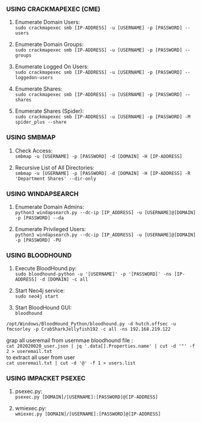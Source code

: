 ### **USING CRACKMAPEXEC (CME)**

1.  Enumerate Domain Users:  
    `sudo crackmapexec smb [IP-ADDRESS] -u [USERNAME] -p [PASSWORD] --users`
    
2.  Enumerate Domain Groups:  
    `sudo crackmapexec smb [IP-ADDRESS] -u [USERNAME] -p [PASSWORD] --groups`
    
3.  Enumerate Logged On Users:  
    `sudo crackmapexec smb [IP-ADDRESS] -u [USERNAME] -p [PASSWORD] --loggedon-users`
    
4.  Enumerate Shares:  
    `sudo crackmapexec smb [IP-ADDRESS] -u [USERNAME] -p [PASSWORD] --shares`
    
5.  Enumerate Shares (Spider):  
    `sudo crackmapexec smb [IP-ADDRESS] -u [USERNAME] -p [PASSWORD] -M spider_plus --share`
    

### **USING SMBMAP**

1.  Check Access:  
    `smbmap -u [USERNAME] -p [PASSWORD] -d [DOMAIN] -H [IP-ADDRESS]`
    
2.  Recursive List of All Directories:  
    `smbmap -u [USERNAME] -p [PASSWORD] -d [DOMAIN] -H [IP-ADDRESS] -R 'Department Shares' --dir-only`
    

### **USING WINDAPSEARCH**

1.  Enumerate Domain Admins:  
    `python3 windapsearch.py --dc-ip [IP_ADDRESS] -u [USERNAME]@[DOMAIN] -p [PASSWORD] --da`
    
2.  Enumerate Privileged Users:  
    `python3 windapsearch.py --dc-ip [IP_ADDRESS] -u [USERNAME]@[DOMAIN] -p [PASSWORD] -PU`
    

### **USING BLOODHOUND**

1.  Execute BloodHound.py:  
    `sudo bloodhound-python -u '[USERNAME]' -p '[PASSWORD]' -ns [IP-ADDRESS] -d [DOMAIN] -c all`
    
2.  Start Neo4j service:  
    `sudo neo4j start`
    
3.  Start BloodHound GUI:  
    `bloodhound`
    

`/opt/Windows/BloodHound_Python/bloodhound.py -d hutch.offsec -u fmcsorley -p CrabSharkJellyfish192 -c all -ns 192.168.219.122`

grap all useremail from usernmae bloodhound file :  
`cat 202020020_user.json | jq '.data[].Properties.name' | cut -d '"' -f 2 > useremail.txt`  
to extract all user from user  
`cat useremail.txt | cut -d '@' -f 1 > users.list`

### **USING IMPACKET PSEXEC**

1.  psexec.py:  
    `psexec.py [DOMAIN]/[USERNAME]:[PASSWORD]@[IP-ADDRESS]`
    
2.  wmiexec.py:  
    `wmiexec.py [DOMAIN]/[USERNAME]:[PASSWORD]@[IP-ADDRESS]`